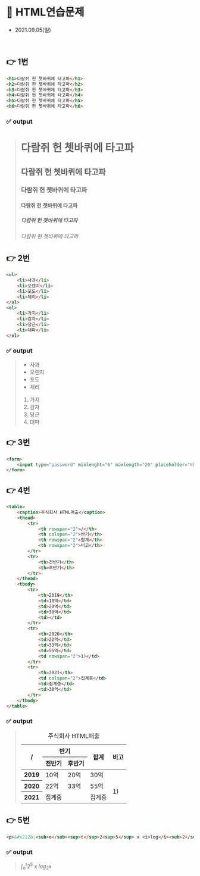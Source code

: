 # 📌 HTML연습문제
- 2021.09.05(일) 

<br>

## 👉 1번
```html
<h1>다람쥐 헌 쳇바퀴에 타고파</h1>
<h2>다람쥐 헌 쳇바퀴에 타고파</h2>
<h3>다람쥐 헌 쳇바퀴에 타고파</h3>
<h4>다람쥐 헌 쳇바퀴에 타고파</h4>
<h5>다람쥐 헌 쳇바퀴에 타고파</h5>
<h6>다람쥐 헌 쳇바퀴에 타고파</h6>
```
### ✅ output

> <h1>다람쥐 헌 쳇바퀴에 타고파</h1>
> <h2>다람쥐 헌 쳇바퀴에 타고파</h2>
> <h3>다람쥐 헌 쳇바퀴에 타고파</h3>
> <h4>다람쥐 헌 쳇바퀴에 타고파</h4>
> <h5>다람쥐 헌 쳇바퀴에 타고파</h5>
> <h6>다람쥐 헌 쳇바퀴에 타고파</h6>

## 👉 2번
```html
<ul>
    <li>사과</li>
    <li>오렌지</li>
    <li>포도</li>
    <li>체리</li>
</ul>
<ol>
    <li>가지</li>
    <li>감자</li>
    <li>당근</li>
    <li>대파</li>
</ol>
```
### ✅ output
> <ul>
>     <li>사과</li>
>     <li>오렌지</li>
>     <li>포도</li>
>     <li>체리</li>
> </ul>
> <ol>
>     <li>가지</li>
>     <li>감자</li>
>     <li>당근</li>
>     <li>대파</li>
> </ol>


## 👉 3번
```html
<form>
    <input type="password" minlenght="6" maxlength="20" placeholder="비밀번호를 입력해주세요">
</form>
```

## 👉 4번
```html
<table>
    <caption>주식회사 HTML매출</caption>
    <thead>
        <tr>
            <th rowspan="2">/</th>
            <th colspan="2">반기</th>
            <th rowspan="2">합계</th>
            <th rowspan="2">비고</th>
        </tr>
        <tr>
            <th>전반기</th>
            <th>후반기</th>
        </tr>
    </thead>
    <tbody>
        <tr>
            <th>2019</th>
            <td>10억</td>
            <td>20억</td>
            <td>30억</td>
            <td></td>
        </tr>
        <tr>
            <th>2020</th>
            <td>22억</td>
            <td>33억</td>
            <td>55억</td>
            <td rowspan="2">1)</td>
        </tr>
        <tr>
            <th>2021</th>
            <td colspan="2">집계중</td>
            <td>집계중</td>
            <td>30억</td>
        </tr>
    </tbody>
</table>
```
### ✅ output
> <table>
>     <caption>주식회사 HTML매출</caption>
>     <thead>
>         <tr>
>            <th rowspan="2">/</th>
>            <th colspan="2">반기</th>
>            <th rowspan="2">합계</th>
>            <th rowspan="2">비고</th>
>        </tr>
>        <tr>
>            <th>전반기</th>
>            <th>후반기</th>
>        </tr>
>    </thead>
>    <tbody>
>        <tr>
>            <th>2019</th>
>            <td>10억</td>
>            <td>20억</td>
>            <td>30억</td>
>            <td></td>
>        </tr>
>        <tr>
>            <th>2020</th>
>            <td>22억</td>
>            <td>33억</td>
>            <td>55억</td>
>            <td rowspan="2">1)</td>
>        </tr>
>        <tr>
>            <th>2021</th>
>            <td colspan="2">집계중</td>
>            <td>집계중</td>
>        </tr>
>    </tbody>
> </table>

## 👉 5번
```html
<p>&#x222b;<sub>o</sub><sup>t</sup>2<sup>5</sup> x <i>log</i><sub>2</sub>x</p>
```
### ✅ output
> <p>&#x222b;<sub>o</sub><sup>t</sup>2<sup>5</sup> x <i>log</i><sub>2</sub>x</p>